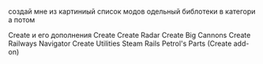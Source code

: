 создай мне из картиниый список модов одельный библотеки в категори а потом 

Create и его дополнения
Create
Create Radar
Create Big Cannons
Create Railways Navigator
Create Utilities
Steam Rails
Petrol's Parts (Create add-on)